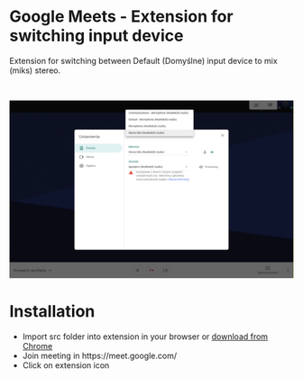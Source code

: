 # Google Meets - Extension for switching input device

<p>Extension for switching between Default (Domyślne) input device to mix (miks) stereo.</p>
<br/>

[![How it works](https://github.com/MPD97/Google-Meets-Extension/blob/main/assets/example.jpeg?raw=true)](https://www.youtube.com/watch?v=SGEcYw_8Tzw&feature=youtu.be "How it works")
<h1>Installation</h1>
<ul>
  <li>Import src folder into extension in your browser or <a href="https://chrome.google.com/webstore/detail/google-meets-sound-input/onbenjdmpjddlckiaoncmahijkfjcefk">download from Chrome</a>
 </li>
  <li>Join meeting in https://meet.google.com/</li>
  <li>Click on extension icon</li>
</ul>
